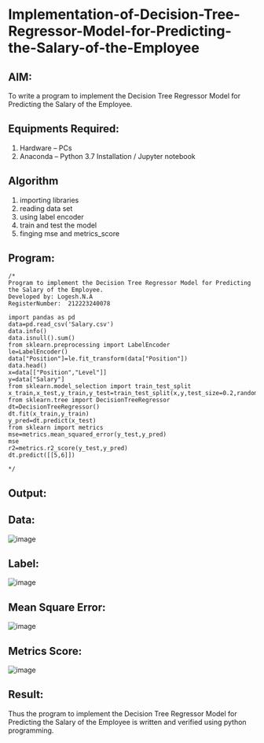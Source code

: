 # Implementation-of-Decision-Tree-Regressor-Model-for-Predicting-the-Salary-of-the-Employee

## AIM:
To write a program to implement the Decision Tree Regressor Model for Predicting the Salary of the Employee.

## Equipments Required:
1. Hardware – PCs
2. Anaconda – Python 3.7 Installation / Jupyter notebook

## Algorithm
1. importing libraries
2. reading data set
3. using label encoder
4. train and test the model
5. finging mse and metrics_score

## Program:
```
/*
Program to implement the Decision Tree Regressor Model for Predicting the Salary of the Employee.
Developed by: Logesh.N.A
RegisterNumber:  212223240078

import pandas as pd
data=pd.read_csv('Salary.csv')
data.info()
data.isnull().sum()
from sklearn.preprocessing import LabelEncoder
le=LabelEncoder()
data["Position"]=le.fit_transform(data["Position"])
data.head()
x=data[["Position","Level"]]
y=data["Salary"]
from sklearn.model_selection import train_test_split
x_train,x_test,y_train,y_test=train_test_split(x,y,test_size=0.2,random_state=2)
from sklearn.tree import DecisionTreeRegressor
dt=DecisionTreeRegressor()
dt.fit(x_train,y_train)
y_pred=dt.predict(x_test)
from sklearn import metrics
mse=metrics.mean_squared_error(y_test,y_pred)
mse
r2=metrics.r2_score(y_test,y_pred)
dt.predict([[5,6]])

*/
```

## Output:
## Data:
![image](https://github.com/Jeshwanthkumarpayyavula/Implementation-of-Decision-Tree-Regressor-Model-for-Predicting-the-Salary-of-the-Employee/assets/145742402/c5ded434-6b73-431d-8d48-d4fa2e4b4348)
## Label:
![image](https://github.com/Jeshwanthkumarpayyavula/Implementation-of-Decision-Tree-Regressor-Model-for-Predicting-the-Salary-of-the-Employee/assets/145742402/3c463e90-5443-46f2-8ca8-316e01c786f8)
## Mean Square Error:
![image](https://github.com/Jeshwanthkumarpayyavula/Implementation-of-Decision-Tree-Regressor-Model-for-Predicting-the-Salary-of-the-Employee/assets/145742402/20327990-d94f-49f0-8062-0f4d26aae812)
## Metrics Score:
![image](https://github.com/Jeshwanthkumarpayyavula/Implementation-of-Decision-Tree-Regressor-Model-for-Predicting-the-Salary-of-the-Employee/assets/145742402/a3d5e9bd-892e-459a-bffe-2173e0a45ef1)







## Result:
Thus the program to implement the Decision Tree Regressor Model for Predicting the Salary of the Employee is written and verified using python programming.
